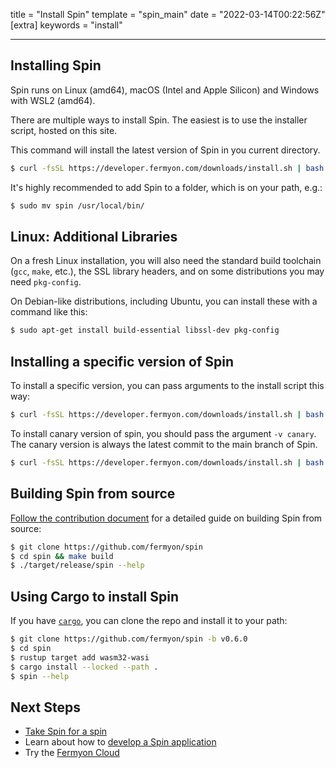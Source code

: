title = "Install Spin"
template = "spin_main"
date = "2022-03-14T00:22:56Z"
[extra]
keywords = "install"

---

## Installing Spin

Spin runs on Linux (amd64), macOS (Intel and Apple Silicon) and Windows with WSL2 (amd64).

There are multiple ways to install Spin. The easiest is to use the installer script, hosted on this site.

This command will install the latest version of Spin in you current directory.

<!-- @selectiveCpy -->

```bash
$ curl -fsSL https://developer.fermyon.com/downloads/install.sh | bash
```

It's highly recommended to add Spin to a folder, which is on your path, e.g.:

<!-- @selectiveCpy -->

```bash
$ sudo mv spin /usr/local/bin/
```

## Linux: Additional Libraries

On a fresh Linux installation, you will also need the standard build toolchain
(`gcc`, `make`, etc.), the SSL library headers, and on some distributions you may need `pkg-config`.

On Debian-like distributions, including Ubuntu, you can install these with a command like this:

<!-- @selectiveCpy -->

```bash
$ sudo apt-get install build-essential libssl-dev pkg-config
```

## Installing a specific version of Spin

To install a specific version, you can pass arguments to the install script this way:

<!-- @selectiveCpy -->

```bash
$ curl -fsSL https://developer.fermyon.com/downloads/install.sh | bash -s -- -v v0.6.0
```

To install canary version of spin, you should pass the argument `-v canary`. The canary version is always the latest commit to the main branch of Spin.

<!-- @selectiveCpy -->

```bash
$ curl -fsSL https://developer.fermyon.com/downloads/install.sh | bash -s -- -v canary
```

## Building Spin from source

[Follow the contribution document](./contributing.md) for a detailed guide on building Spin from source:

<!-- @selectiveCpy -->

```bash
$ git clone https://github.com/fermyon/spin
$ cd spin && make build
$ ./target/release/spin --help
```

## Using Cargo to install Spin

If you have [`cargo`](https://doc.rust-lang.org/cargo/getting-started/installation.html), you can clone the repo and install it to your path:

<!-- @selectiveCpy -->

```bash
$ git clone https://github.com/fermyon/spin -b v0.6.0
$ cd spin
$ rustup target add wasm32-wasi
$ cargo install --locked --path .
$ spin --help
```

## Next Steps

- [Take Spin for a spin](./quickstart.md)
- Learn about how to [develop a Spin application](developing)
- Try the [Fermyon Cloud](/cloud/quickstart)
